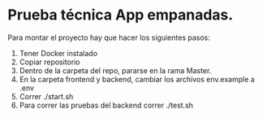 # Prueba técnica App empanadas.

Para montar el proyecto hay que hacer los siguientes pasos:

1. Tener Docker instalado
2. Copiar repositorio
3. Dentro de la carpeta del repo, pararse en la rama Master.
4. En la carpeta frontend y backend, cambiar los archivos env.example a .env
4. Correr ./start.sh
5. Para correr las pruebas del backend correr ./test.sh

